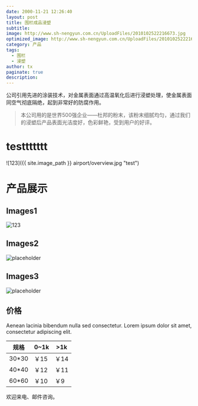 ```yaml
---
date: 2000-11-21 12:26:40
layout: post
title: 围栏成品浸塑
subtitle:
image: http://www.sh-nengyun.com.cn/UploadFiles/2010102522216673.jpg
optimized_image: http://www.sh-nengyun.com.cn/UploadFiles/2010102522216673.jpg
category: 产品
tags:
  - 围栏
  - 浸塑
author: tx
paginate: true
description:
---
```


公司引用先进的涂装技术，对金属表面通过高温氧化后进行浸塑处理，使金属表面同空气彻底隔绝，起到非常好的防腐作用。

> 本公司用的是世界500强企业——杜邦的粉末，该粉末细腻均匀，通过我们的浸塑后产品表面光洁度好，色彩鲜艳，受到用户的好评。


<!--page-->

# testtttttt

![123]({{ site.image_path }} airport/overview.jpg "test")




# 产品展示

## Images1

![123](http://www.sh-nengyun.com.cn/UploadFiles/2010102522815712.jpg "浸塑产品")

## Images2
![placeholder](http://www.sh-nengyun.com.cn/UploadFiles/2010102522941916.jpg "Medium example image")
## Images3
![placeholder](http://www.sh-nengyun.com.cn/UploadFiles/201935162718903.jpg "Small example image")

## 价格

Aenean lacinia bibendum nulla sed consectetur. Lorem ipsum dolor sit amet, consectetur adipiscing elit.

<table>
  <thead>
    <tr>
      <th>规格</th>
      <th>0~1k</th>
      <th>>1k</th>
    </tr>
  </thead>
  <tbody>
    <tr>
      <td>30*30</td>
      <td>￥15</td>
      <td>￥14</td>
    </tr>
    <tr>
      <td>40*40</td>
      <td>￥12</td>
      <td>￥11</td>
    </tr>
    <tr>
      <td>60*60</td>
      <td>￥10</td>
      <td>￥9</td>
    </tr>
  </tbody>
</table>

<!--page-->

欢迎来电、邮件咨询。









